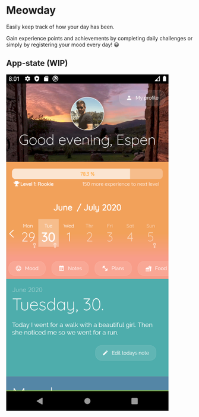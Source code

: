 # Meowday

Easily keep track of how your day has been.

Gain experience points and achievements by completing daily challenges or simply by registering your mood every day! 😀

## App-state (WIP)

<img src="/doc/meowday_home.PNG" alt="meowday_app"/>
